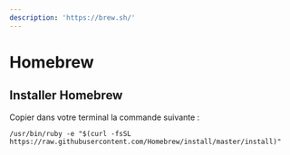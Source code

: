```yaml
---
description: 'https://brew.sh/'
---
```


# Homebrew

## Installer Homebrew

Copier dans votre terminal la commande suivante :

```
/usr/bin/ruby -e "$(curl -fsSL https://raw.githubusercontent.com/Homebrew/install/master/install)"
```



